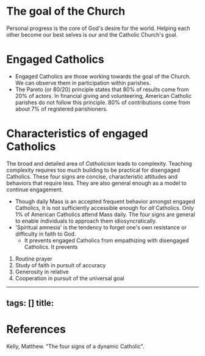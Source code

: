 # The goal of the Church
Personal progress is the core of God's desire for the world. Helping each other become our best selves is our and the Catholic Church's goal.

# Engaged Catholics
- Engaged Catholics are those working towards the goal of the Church. We can observe them in participation within parishes.
- The Pareto (or 80/20) principle states that 80% of results come from 20% of actors.
  In financial giving and volunteering, American Catholic parishes do not follow this principle. 80% of contributions come from about 7% of registered parishioners.

# Characteristics of engaged Catholics
The broad and detailed area of *Catholicism* leads to complexity. Teaching complexity requires too much building to be practical for disengaged Catholics. These four signs are concise, characteristic attitudes and behaviors that require less. They are also general enough as a model to continue engagement.
- Though daily Mass is an accepted frequent behavior amongst engaged Catholics, it is not sufficiently accessible enough for _all_ Catholics. Only 1% of American Catholics attend Mass daily.
  The four signs are general to enable individuals to approach them idiosyncratically.
- 'Spiritual amnesia' is the tendency to forget one's own resistance or difficulty in faith to God.
    - It prevents engaged Catholics from empathizing with disengaged Catholics. It prevents 

1. Routine prayer
2. Study of faith in pursuit of accuracy
3. Generosity in relative
4. Cooperation in pursuit of the universal goal

---
tags: []
title:
---

# References

Kelly, Matthew. "The four signs of a dynamic Catholic".
